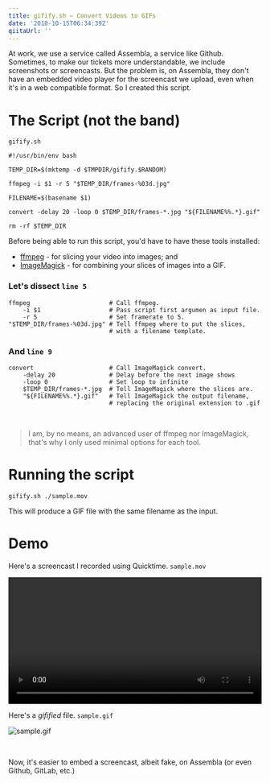 ```yaml
---
title: gifify.sh — Convert Videos to GIFs
date: '2018-10-15T06:34:39Z'
qiitaUrl: ''
---
```


At work, we use a service called Assembla, a service like Github. Sometimes, to make our tickets more understandable, we include screenshots or screencasts. But the problem is, on Assembla, they don't have an embedded video player
for the screencast we upload, even when it's in a web compatible format. So I created this script.

<!--excerpt-->

# The Script (not the band)
`gifify.sh`

```bash{numberLines: true}
#!/usr/bin/env bash

TEMP_DIR=$(mktemp -d $TMPDIR/gifify.$RANDOM)

ffmpeg -i $1 -r 5 "$TEMP_DIR/frames-%03d.jpg"

FILENAME=$(basename $1)

convert -delay 20 -loop 0 $TEMP_DIR/frames-*.jpg "${FILENAME%%.*}.gif"

rm -rf $TEMP_DIR
```

Before being able to run this script, you'd have to have these tools installed:
- [ffmpeg][] - for slicing your video into images; and
- [ImageMagick][] - for combining your slices of images into a GIF.


### Let's dissect `line 5`

```bash{numberLines: true}
ffmpeg                      # Call ffmpeg.
    -i $1                   # Pass script first argumen as input file.
    -r 5                    # Set framerate to 5.
"$TEMP_DIR/frames-%03d.jpg" # Tell ffmpeg where to put the slices,
                            # with a filename template.
```

### And `line 9`

```bash{numberLines: true}
convert                     # Call ImageMagick convert.
    -delay 20               # Delay before the next image shows
    -loop 0                 # Set loop to infinite
    $TEMP_DIR/frames-*.jpg  # Tell ImageMagick where the slices are.
    "${FILENAME%%.*}.gif"   # Tell ImageMagick the output filename,
                            # replacing the original extension to .gif
```


<br>

> I am, by no means, an advanced user of ffmpeg nor ImageMagick, that's why I only used minimal options for each tool.

# Running the script

`gifify.sh ./sample.mov`

This will produce a GIF file with the same filename as the input.

# Demo


Here's a screencast I recorded using Quicktime. `sample.mov`

<video width="100%" height="auto" controls>
    <source src="sample.mov">
    Your browser does not support the video tag.
</video>


<br>

Here's a _gifified_ file. `sample.gif`

![sample.gif](sample.gif)


<br>


Now, it's easier to embed a screencast, albeit fake, on Assembla (or even Github, GitLab, etc.)


[ImageMagick]: https://www.imagemagick.org
[ffmpeg]: https://www.ffmpeg.org
